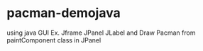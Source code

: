 # pacman-demojava 

using java GUI Ex. Jframe JPanel JLabel and Draw Pacman from  paintComponent class in JPanel
